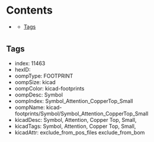 



Contents
========

* [](#)
	* [Tags](#tags)

# 

## Tags

- index: 11463
- hexID: 
- oompType: FOOTPRINT
- oompSize: kicad
- oompColor: kicad-footprints
- oompDesc: Symbol
- oompIndex: Symbol_Attention_CopperTop_Small
- oompName: kicad-footprints/Symbol/Symbol_Attention_CopperTop_Small
- kicadDesc: Symbol, Attention, Copper Top, Small,
- kicadTags: Symbol, Attention, Copper Top, Small,
- kicadAttr: exclude_from_pos_files exclude_from_bom
